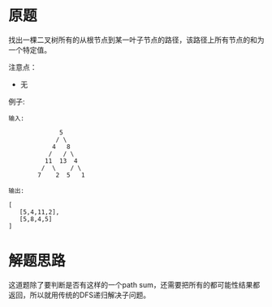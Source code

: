 # 原题
找出一棵二叉树所有的从根节点到某一叶子节点的路径，该路径上所有节点的和为一个特定值。

注意点：

  - 无

例子:

```
输入:

              5
             / \
            4   8
           /   / \
          11  13  4
         /  \    / \
        7    2  5   1
        
输出:

[
   [5,4,11,2],
   [5,8,4,5]
]
```

# 解题思路
这道题除了要判断是否有这样的一个path sum，还需要把所有的都可能性结果都返回，所以就用传统的DFS递归解决子问题。
